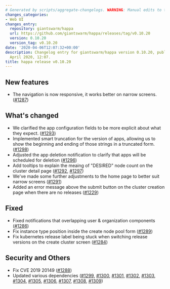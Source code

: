 ```yaml
---
# Generated by scripts/aggregate-changelogs. WARNING: Manual edits to this files will be overwritten.
changes_categories:
- Web UI
changes_entry:
  repository: giantswarm/happa
  url: https://github.com/giantswarm/happa/releases/tag/v0.10.20
  version: 0.10.20
  version_tag: v0.10.20
date: '2020-04-06T12:07:32+00:00'
description: Changelog entry for giantswarm/happa version 0.10.20, published on 06
  April 2020, 12:07.
title: happa release v0.10.20
---
```


## New features

- The navigation is now responsive, it works better on narrow screens. ([#1287](https://github.com/giantswarm/happa/pull/1287))

## What's changed

- We clarified the app configuration fields to be more explicit about what they expect. ([#1293](https://github.com/giantswarm/happa/pull/1293))
- Implemented smart truncation for the version of apps, allowing us to show the beginning and ending of those strings in a truncated form.([#1298](https://github.com/giantswarm/happa/pull/1298))
- Adjusted the app deletion notification to clarify that apps will be scheduled for deletion ([#1296](https://github.com/giantswarm/happa/pull/1296))
- Add tooltips to explain the meaing of "DESIRED" node count on the cluster detail page ([#1292](https://github.com/giantswarm/happa/pull/1292), [#1297](https://github.com/giantswarm/happa/pull/1297))
- We've made some further adjustments to the home page to better suit narrow screens ([#1291](https://github.com/giantswarm/happa/pull/1291))
- Added an error message above the submit button on the cluster creation page when there are no releases ([#1229](https://github.com/giantswarm/happa/pull/1229))

## Fixed

- Fixed notifications that overlapping user & organization components ([#1286](https://github.com/giantswarm/happa/pull/1286))
- Fix instance type position inside the create node pool form ([#1289](https://github.com/giantswarm/happa/pull/1289))
- Fix kubernetes release label being stuck when switching release versions on the create cluster screen ([#1284](https://github.com/giantswarm/happa/pull/1284))

## Security and Others

- Fix CVE 2019 20149 ([#1288](https://github.com/giantswarm/happa/pull/1288))
- Updated various dependencies ([#1299](https://github.com/giantswarm/happa/pull/1299), [#1300](https://github.com/giantswarm/happa/pull/1300), [#1301](https://github.com/giantswarm/happa/pull/1301), [#1302](https://github.com/giantswarm/happa/pull/1302), [#1303](https://github.com/giantswarm/happa/pull/1303), [#1304](https://github.com/giantswarm/happa/pull/1304), [#1305](https://github.com/giantswarm/happa/pull/1305), [#1306](https://github.com/giantswarm/happa/pull/1306), [#1307](https://github.com/giantswarm/happa/pull/1307), [#1308](https://github.com/giantswarm/happa/pull/1308), [#1309](https://github.com/giantswarm/happa/pull/1309))

